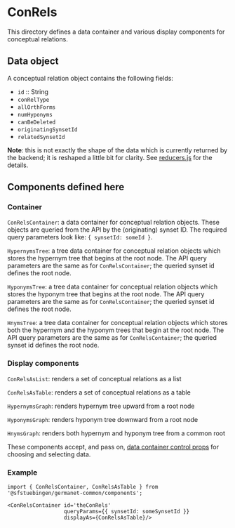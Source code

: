 # ConRels

This directory defines a data container and various display components
for conceptual relations.

## Data object

A conceptual relation object contains the following fields:

  - `id` :: String
  - `conRelType`
  - `allOrthForms`
  - `numHyponyms`
  - `canBeDeleted`
  - `originatingSynsetId`
  - `relatedSynsetId`

**Note**: this is not exactly the shape of the data which is currently
returned by the backend; it is reshaped a little bit for clarity.  See
[reducers.js](./reducers.js) for the details.

## Components defined here

### Container

`ConRelsContainer`: a data container for conceptual relation objects.
These objects are queried from the API by the (originating) synset ID.
The required query parameters look like: `{ synsetId: someId }`.

`HypernymsTree`: a tree data container for conceptual relation objects
which stores the hypernym tree that begins at the root node.  The API
query parameters are the same as for `ConRelsContainer`; the queried
synset id defines the root node.

`HyponymsTree`: a tree data container for conceptual relation objects
which stores the hyponym tree that begins at the root node.  The API
query parameters are the same as for `ConRelsContainer`; the queried
synset id defines the root node.

`HnymsTree`: a tree data container for conceptual relation objects
which stores both the hypernym and the hyponym trees that begin at the
root node.  The API query parameters are the same as for
`ConRelsContainer`; the queried synset id defines the root node.

### Display components

`ConRelsAsList`: renders a set of conceptual relations as a list 

`ConRelsAsTable`: renders a set of conceptual relations as a table 

`HypernymsGraph`: renders hypernym tree upward from a root node

`HyponymsGraph`: renders hyponym tree downward from a root node

`HnymsGraph`: renders both hypernym and hyponym tree from a common root 

These components accept, and pass on, [data container control
props](../DataContainer#user-content-selecting-and-choosing-data-objects) for choosing and selecting data.

### Example

```
import { ConRelsContainer, ConRelsAsTable } from '@sfstuebingen/germanet-common/components';

<ConRelsContainer id='theConRels'
                  queryParams={{ synsetId: someSynsetId }}
                  displayAs={ConRelsAsTable}/>
```
